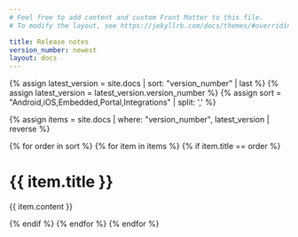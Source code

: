 ```yaml
---
# Feel free to add content and custom Front Matter to this file.
# To modify the layout, see https://jekyllrb.com/docs/themes/#overriding-theme-defaults

title: Release notes
version_number: newest
layout: docs
---
```


{% assign latest_version = site.docs | sort: "version_number" | last %}
{% assign latest_version = latest_version.version_number %}
{% assign sort = "Android,iOS,Embedded,Portal,Integrations" | split: ',' %}

{% assign items = site.docs | where: "version_number", latest_version | reverse %}

{% for order in sort %}
 {% for item in items %}
  {% if item.title == order %}

# **{{ item.title }}**
{{ item.content }}

  {% endif %}
 {% endfor %}
{% endfor %}